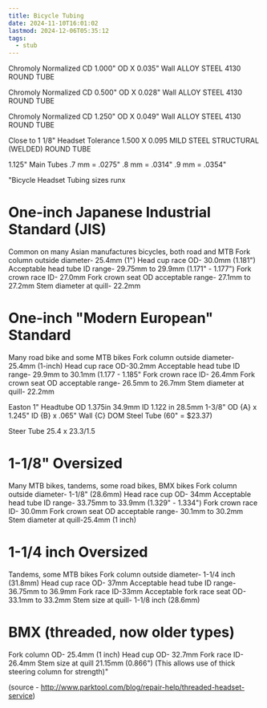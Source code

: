 ```yaml
---
title: Bicycle Tubing
date: 2024-11-10T16:01:02
lastmod: 2024-12-06T05:35:12
tags:
  - stub
---
```


Chromoly Normalized CD 1.000" OD X 0.035" Wall ALLOY STEEL 4130 ROUND TUBE

Chromoly Normalized CD 0.500" OD X 0.028" Wall ALLOY STEEL 4130 ROUND TUBE

Chromoly Normalized CD 1.250" OD X 0.049" Wall ALLOY STEEL 4130 ROUND TUBE

Close to 1 1/8" Headset Tolerance 1.500 X 0.095 MILD STEEL STRUCTURAL (WELDED) ROUND TUBE

1.125" Main Tubes .7 mm = .0275" .8 mm = .0314" .9 mm = .0354"

"Bicycle Headset Tubing sizes runx

# One-inch Japanese Industrial Standard (JIS)

Common on many Asian manufactures bicycles, both road and MTB
Fork column outside diameter- 25.4mm (1")
Head cup race OD- 30.0mm (1.181")
Acceptable head tube ID range- 29.75mm to 29.9mm (1.171" - 1.177")
Fork crown race ID- 27.0mm
Fork crown seat OD acceptable range- 27.1mm to 27.2mm
Stem diameter at quill- 22.2mm

# One-inch "Modern European" Standard

Many road bike and some MTB bikes
Fork column outside diameter- 25.4mm (1-inch)
Head cup race OD-30.2mm
Acceptable head tube ID range- 29.9mm to 30.1mm (1.177 - 1.185"
Fork crown race ID- 26.4mm
Fork crown seat OD acceptable range- 26.5mm to 26.7mm
Stem diameter at quill- 22.2mm

Easton 1" Headtube OD 1.375in 34.9mm ID 1.122 in 28.5mm
1-3/8" OD {A} x 1.245" ID {B} x .065" Wall {C} DOM Steel Tube (60" = $23.37)

Steer Tube 25.4 x 23.3/1.5

# 1-1/8" Oversized

Many MTB bikes, tandems, some road bikes, BMX bikes
Fork column outside diameter- 1-1/8" (28.6mm)
Head race cup OD- 34mm
Acceptable head tube ID range- 33.75mm to 33.9mm (1.329" - 1.334")
Fork crown race ID- 30.0mm
Fork crown seat OD acceptable range- 30.1mm to 30.2mm
Stem diameter at quill-25.4mm (1 inch)

# 1-1/4 inch Oversized

Tandems, some MTB bikes
Fork column outside diameter- 1-1/4 inch (31.8mm)
Head cup race OD- 37mm
Acceptable head tube ID range- 36.75mm to 36.9mm
Fork race ID-33mm
Acceptable fork race seat OD- 33.1mm to 33.2mm
Stem size at quill- 1-1/8 inch (28.6mm)

# BMX (threaded, now older types)

Fork column OD- 25.4mm (1 inch)
Head cup OD- 32.7mm
Fork race ID- 26.4mm
Stem size at quill 21.15mm (0.866") (This allows use of thick steering column for strength)"

(source - http://www.parktool.com/blog/repair-help/threaded-headset-service)
